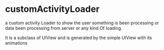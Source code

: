 # customActivityLoader
a custom activity Loader to show the user something is been processing or data been processing from server or any kind Of loading.

It is a subclass of UIView and is generated by the simple UIView with its animations



